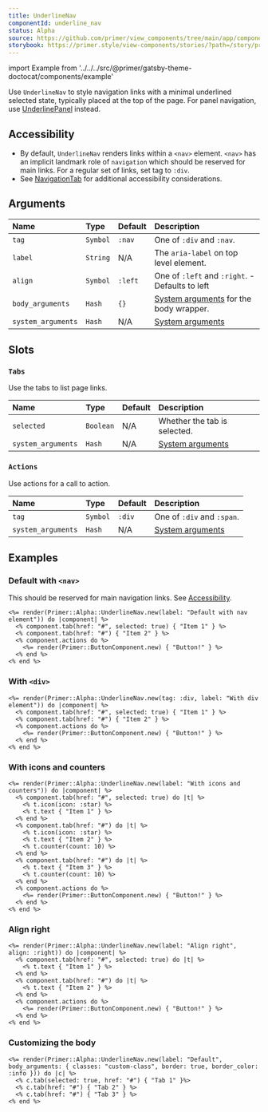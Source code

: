 ```yaml
---
title: UnderlineNav
componentId: underline_nav
status: Alpha
source: https://github.com/primer/view_components/tree/main/app/components/primer/alpha/underline_nav.rb
storybook: https://primer.style/view-components/stories/?path=/story/primer-alpha-underline-nav
---
```


import Example from '../../../src/@primer/gatsby-theme-doctocat/components/example'

<!-- Warning: AUTO-GENERATED file, do not edit. Add code comments to your Ruby instead <3 -->

Use `UnderlineNav` to style navigation links with a minimal
underlined selected state, typically placed at the top
of the page.
For panel navigation, use [UnderlinePanel](/components/alpha/underlinepanel) instead.

## Accessibility

- By default, `UnderlineNav` renders links within a `<nav>` element. `<nav>` has an
  implicit landmark role of `navigation` which should be reserved for main links.
  For a regular set of links, set tag to `:div`.
- See [NavigationTab](/components/navigationtab) for additional
  accessibility considerations.

## Arguments

| Name | Type | Default | Description |
| :- | :- | :- | :- |
| `tag` | `Symbol` | `:nav` | One of `:div` and `:nav`. |
| `label` | `String` | N/A | The `aria-label` on top level element. |
| `align` | `Symbol` | `:left` | One of `:left` and `:right`. - Defaults to left |
| `body_arguments` | `Hash` | `{}` | [System arguments](/system-arguments) for the body wrapper. |
| `system_arguments` | `Hash` | N/A | [System arguments](/system-arguments) |

## Slots

### `Tabs`

Use the tabs to list page links.

| Name | Type | Default | Description |
| :- | :- | :- | :- |
| `selected` | `Boolean` | N/A | Whether the tab is selected. |
| `system_arguments` | `Hash` | N/A | [System arguments](/system-arguments) |

### `Actions`

Use actions for a call to action.

| Name | Type | Default | Description |
| :- | :- | :- | :- |
| `tag` | `Symbol` | `:div` | One of `:div` and `:span`. |
| `system_arguments` | `Hash` | N/A | [System arguments](/system-arguments) |

## Examples

### Default with `<nav>`

This should be reserved for main navigation links. See [Accessibility](#accessibility).

<Example src="<nav aria-label='Default with nav element' data-view-component='true' class='UnderlineNav'>  <ul data-view-component='true' class='UnderlineNav-body list-style-none'>      <li data-view-component='true' class='d-inline-flex'>  <a href='#' aria-current='page' data-view-component='true' class='UnderlineNav-item'>          Item 1    </a></li>      <li data-view-component='true' class='d-inline-flex'>  <a href='#' data-view-component='true' class='UnderlineNav-item'>          Item 2    </a></li></ul>    <div data-view-component='true' class='UnderlineNav-actions'>    <button type='button' data-view-component='true' class='btn'>    Button!  </button></div></nav>" />

```erb
<%= render(Primer::Alpha::UnderlineNav.new(label: "Default with nav element")) do |component| %>
  <% component.tab(href: "#", selected: true) { "Item 1" } %>
  <% component.tab(href: "#") { "Item 2" } %>
  <% component.actions do %>
    <%= render(Primer::ButtonComponent.new) { "Button!" } %>
  <% end %>
<% end %>
```

### With `<div>`

<Example src="<div data-view-component='true' class='UnderlineNav'>  <ul aria-label='With div element' data-view-component='true' class='UnderlineNav-body list-style-none'>      <li data-view-component='true' class='d-inline-flex'>  <a href='#' aria-current='page' data-view-component='true' class='UnderlineNav-item'>          Item 1    </a></li>      <li data-view-component='true' class='d-inline-flex'>  <a href='#' data-view-component='true' class='UnderlineNav-item'>          Item 2    </a></li></ul>    <div data-view-component='true' class='UnderlineNav-actions'>    <button type='button' data-view-component='true' class='btn'>    Button!  </button></div></div>" />

```erb
<%= render(Primer::Alpha::UnderlineNav.new(tag: :div, label: "With div element")) do |component| %>
  <% component.tab(href: "#", selected: true) { "Item 1" } %>
  <% component.tab(href: "#") { "Item 2" } %>
  <% component.actions do %>
    <%= render(Primer::ButtonComponent.new) { "Button!" } %>
  <% end %>
<% end %>
```

### With icons and counters

<Example src="<nav aria-label='With icons and counters' data-view-component='true' class='UnderlineNav'>  <ul data-view-component='true' class='UnderlineNav-body list-style-none'>      <li data-view-component='true' class='d-inline-flex'>  <a href='#' aria-current='page' data-view-component='true' class='UnderlineNav-item'>    <svg aria-hidden='true' viewBox='0 0 16 16' version='1.1' data-view-component='true' height='16' width='16' class='octicon octicon-star UnderlineNav-octicon'>    <path fill-rule='evenodd' d='M8 .25a.75.75 0 01.673.418l1.882 3.815 4.21.612a.75.75 0 01.416 1.279l-3.046 2.97.719 4.192a.75.75 0 01-1.088.791L8 12.347l-3.766 1.98a.75.75 0 01-1.088-.79l.72-4.194L.818 6.374a.75.75 0 01.416-1.28l4.21-.611L7.327.668A.75.75 0 018 .25zm0 2.445L6.615 5.5a.75.75 0 01-.564.41l-3.097.45 2.24 2.184a.75.75 0 01.216.664l-.528 3.084 2.769-1.456a.75.75 0 01.698 0l2.77 1.456-.53-3.084a.75.75 0 01.216-.664l2.24-2.183-3.096-.45a.75.75 0 01-.564-.41L8 2.694v.001z'></path></svg>      <span data-view-component='true'>Item 1</span>    </a></li>      <li data-view-component='true' class='d-inline-flex'>  <a href='#' data-view-component='true' class='UnderlineNav-item'>    <svg aria-hidden='true' viewBox='0 0 16 16' version='1.1' data-view-component='true' height='16' width='16' class='octicon octicon-star UnderlineNav-octicon'>    <path fill-rule='evenodd' d='M8 .25a.75.75 0 01.673.418l1.882 3.815 4.21.612a.75.75 0 01.416 1.279l-3.046 2.97.719 4.192a.75.75 0 01-1.088.791L8 12.347l-3.766 1.98a.75.75 0 01-1.088-.79l.72-4.194L.818 6.374a.75.75 0 01.416-1.28l4.21-.611L7.327.668A.75.75 0 018 .25zm0 2.445L6.615 5.5a.75.75 0 01-.564.41l-3.097.45 2.24 2.184a.75.75 0 01.216.664l-.528 3.084 2.769-1.456a.75.75 0 01.698 0l2.77 1.456-.53-3.084a.75.75 0 01.216-.664l2.24-2.183-3.096-.45a.75.75 0 01-.564-.41L8 2.694v.001z'></path></svg>      <span data-view-component='true'>Item 2</span>    <span title='10' data-view-component='true' class='Counter'>10</span></a></li>      <li data-view-component='true' class='d-inline-flex'>  <a href='#' data-view-component='true' class='UnderlineNav-item'>          <span data-view-component='true'>Item 3</span>    <span title='10' data-view-component='true' class='Counter'>10</span></a></li></ul>    <div data-view-component='true' class='UnderlineNav-actions'>    <button type='button' data-view-component='true' class='btn'>    Button!  </button></div></nav>" />

```erb
<%= render(Primer::Alpha::UnderlineNav.new(label: "With icons and counters")) do |component| %>
  <% component.tab(href: "#", selected: true) do |t| %>
    <% t.icon(icon: :star) %>
    <% t.text { "Item 1" } %>
  <% end %>
  <% component.tab(href: "#") do |t| %>
    <% t.icon(icon: :star) %>
    <% t.text { "Item 2" } %>
    <% t.counter(count: 10) %>
  <% end %>
  <% component.tab(href: "#") do |t| %>
    <% t.text { "Item 3" } %>
    <% t.counter(count: 10) %>
  <% end %>
  <% component.actions do %>
    <%= render(Primer::ButtonComponent.new) { "Button!" } %>
  <% end %>
<% end %>
```

### Align right

<Example src="<nav aria-label='Align right' data-view-component='true' class='UnderlineNav UnderlineNav--right'>    <div data-view-component='true' class='UnderlineNav-actions'>    <button type='button' data-view-component='true' class='btn'>    Button!  </button></div>  <ul data-view-component='true' class='UnderlineNav-body list-style-none'>      <li data-view-component='true' class='d-inline-flex'>  <a href='#' aria-current='page' data-view-component='true' class='UnderlineNav-item'>          <span data-view-component='true'>Item 1</span>    </a></li>      <li data-view-component='true' class='d-inline-flex'>  <a href='#' data-view-component='true' class='UnderlineNav-item'>          <span data-view-component='true'>Item 2</span>    </a></li></ul></nav>" />

```erb
<%= render(Primer::Alpha::UnderlineNav.new(label: "Align right", align: :right)) do |component| %>
  <% component.tab(href: "#", selected: true) do |t| %>
    <% t.text { "Item 1" } %>
  <% end %>
  <% component.tab(href: "#") do |t| %>
    <% t.text { "Item 2" } %>
  <% end %>
  <% component.actions do %>
    <%= render(Primer::ButtonComponent.new) { "Button!" } %>
  <% end %>
<% end %>
```

### Customizing the body

<Example src="<nav aria-label='Default' data-view-component='true' class='UnderlineNav'>  <ul data-view-component='true' class='UnderlineNav-body custom-class list-style-none border color-border-info'>      <li data-view-component='true' class='d-inline-flex'>  <a href='#' aria-current='page' data-view-component='true' class='UnderlineNav-item'>          Tab 1    </a></li>      <li data-view-component='true' class='d-inline-flex'>  <a href='#' data-view-component='true' class='UnderlineNav-item'>          Tab 2    </a></li>      <li data-view-component='true' class='d-inline-flex'>  <a href='#' data-view-component='true' class='UnderlineNav-item'>          Tab 3    </a></li></ul>    </nav>" />

```erb
<%= render(Primer::Alpha::UnderlineNav.new(label: "Default", body_arguments: { classes: "custom-class", border: true, border_color: :info })) do |c| %>
  <% c.tab(selected: true, href: "#") { "Tab 1" }%>
  <% c.tab(href: "#") { "Tab 2" } %>
  <% c.tab(href: "#") { "Tab 3" } %>
<% end %>
```
